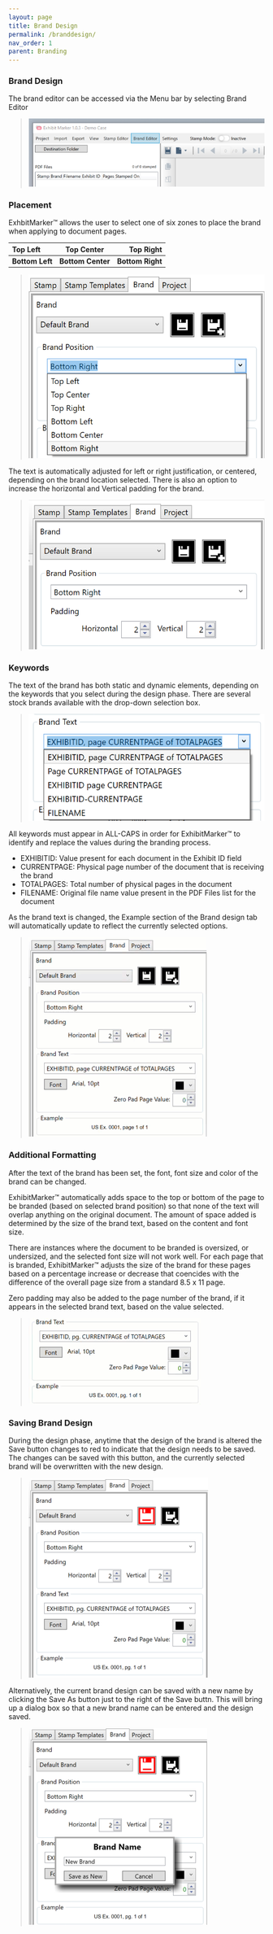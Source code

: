 ```yaml
---
layout: page
title: Brand Design
permalink: /branddesign/
nav_order: 1
parent: Branding
---
```


### Brand Design

The brand editor can be accessed via the Menu bar by selecting Brand Editor

> ![Screen Grab - Brand Editor Menu Bar](../../getting_started/user_interface/user_interface_assets/UserInterface_Menu_06_BrandEditor.png)

### Placement

ExhbitMarker&trade; allows the user to select one of six zones to place the brand when applying to document pages.

|Top Left | Top Center | Top Right |
|:-------------|:-----:|-----------:|
|__Bottom Left__ | __Bottom Center__ | __Bottom Right__ |

> ![Screen Grab - Brand Zone Selection](brand_design_assets/brand_design_01_BrandZonePosition.png)

The text is automatically adjusted for left or right justification, or centered, depending on the brand location selected.  There is also an option to increase the horizontal and Vertical padding for the brand.

 > ![Screen Grab - Brand Position Padding](brand_design_assets/brand_design_01_BrandPadding.png)

### Keywords

The text of the brand has both static and dynamic elements, depending on the keywords that you select during the design phase.  There are several stock brands available with the drop-down selection box.

> ![Screen Grab - Stock Brand Text Options](brand_design_assets/brand_design_03_BrandStockKeywordOptions.png)

All keywords must appear in ALL-CAPS in order for ExhibitMarker&trade; to identify and replace the values during the branding process.


 - EXHIBITID: Value present for each document in the Exhibit ID field
 - CURRENTPAGE: Physical page number of the document that is receiving the brand
 - TOTALPAGES: Total number of physical pages in the document
 - FILENAME: Original file name value present in the PDF Files list for the document

As the brand text is changed, the Example section of the Brand design tab will automatically update to reflect the currently selected options.

> ![Animation - Selection of different default Brands](brand_design_assets/brand_design_04_BrandOptionSelection.gif)

### Additional Formatting

After the text of the brand has been set, the font, font size and color of the brand can be changed.

ExhibitMarker&trade; automatically adds space to the top or bottom of the page to be branded (based on selected brand position) so that none of the text will overlap anything on the original document.  The amount of space added is determined by the size of the brand text, based on the content and font size.

There are instances where the document to be branded is oversized, or undersized, and the selected font size will not work well.  For each page that is branded, ExhibitMarker&trade; adjusts the size of the brand for these pages based on a percentage increase or decrease that coencides with the difference of the overall page size from a standard 8.5 x 11 page.

Zero padding may also be added to the page number of the brand, if it appears in the selected brand text, based on the value selected.

> ![Animation - Add zero padding to page numbers](brand_design_assets/brand_design_07_ZeroPadPageNumber.gif)

### Saving Brand Design

During the design phase, anytime that the design of the brand is altered the Save button changes to red to indicate that the design needs to be saved.  The changes can be saved with this button, and the currently selected brand will be overwritten with the new design.

> ![Screen Grab - Save Brand Design Indicator](brand_design_assets/brand_design_05_SaveBrand.png)

Alternatively, the current brand design can be saved with a new name by clicking the Save As button just to the right of the Save buttn.  This will bring up a dialog box so that a new brand  name can be entered and the design saved.

> ![Screen Grab - Save Brand Design As](brand_design_assets/brand_design_06_SaveAsNewBrand.png)

